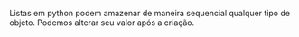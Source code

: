 Listas em python podem amazenar de maneira sequencial qualquer tipo de objeto.
Podemos alterar seu valor após a criação.

